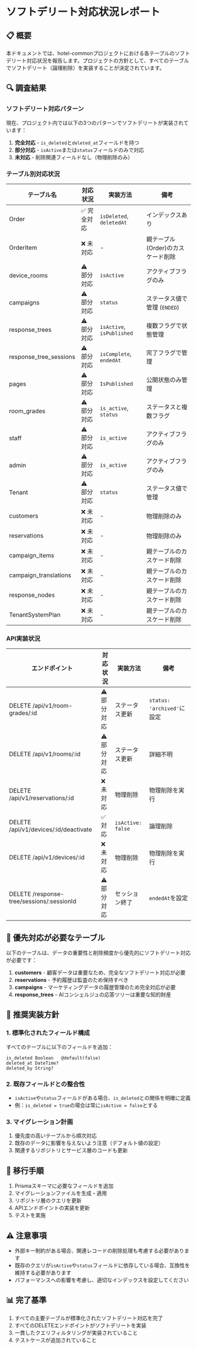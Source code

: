 # ソフトデリート対応状況レポート

## 📋 概要

本ドキュメントでは、hotel-commonプロジェクトにおける各テーブルのソフトデリート対応状況を報告します。プロジェクトの方針として、すべてのテーブルでソフトデリート（論理削除）を実装することが決定されています。

## 🔍 調査結果

### ソフトデリート対応パターン

現在、プロジェクト内では以下の3つのパターンでソフトデリートが実装されています：

1. **完全対応** - `is_deleted`と`deleted_at`フィールドを持つ
2. **部分対応** - `isActive`または`status`フィールドのみで対応
3. **未対応** - 削除関連フィールドなし（物理削除のみ）

### テーブル別対応状況

| テーブル名 | 対応状況 | 実装方法 | 備考 |
|------------|----------|----------|------|
| Order | ✅ 完全対応 | `isDeleted`, `deletedAt` | インデックスあり |
| OrderItem | ❌ 未対応 | - | 親テーブル(Order)のカスケード削除 |
| device_rooms | ⚠️ 部分対応 | `isActive` | アクティブフラグのみ |
| campaigns | ⚠️ 部分対応 | `status` | ステータス値で管理 (`ENDED`) |
| response_trees | ⚠️ 部分対応 | `isActive`, `isPublished` | 複数フラグで状態管理 |
| response_tree_sessions | ⚠️ 部分対応 | `isComplete`, `endedAt` | 完了フラグで管理 |
| pages | ⚠️ 部分対応 | `IsPublished` | 公開状態のみ管理 |
| room_grades | ⚠️ 部分対応 | `is_active`, `status` | ステータスと複数フラグ |
| staff | ⚠️ 部分対応 | `is_active` | アクティブフラグのみ |
| admin | ⚠️ 部分対応 | `is_active` | アクティブフラグのみ |
| Tenant | ⚠️ 部分対応 | `status` | ステータス値で管理 |
| customers | ❌ 未対応 | - | 物理削除のみ |
| reservations | ❌ 未対応 | - | 物理削除のみ |
| campaign_items | ❌ 未対応 | - | 親テーブルのカスケード削除 |
| campaign_translations | ❌ 未対応 | - | 親テーブルのカスケード削除 |
| response_nodes | ❌ 未対応 | - | 親テーブルのカスケード削除 |
| TenantSystemPlan | ❌ 未対応 | - | 親テーブルのカスケード削除 |

### API実装状況

| エンドポイント | 対応状況 | 実装方法 | 備考 |
|---------------|----------|----------|------|
| DELETE /api/v1/room-grades/:id | ⚠️ 部分対応 | ステータス更新 | `status: 'archived'`に設定 |
| DELETE /api/v1/rooms/:id | ⚠️ 部分対応 | ステータス更新 | 詳細不明 |
| DELETE /api/v1/reservations/:id | ❌ 未対応 | 物理削除 | 物理削除を実行 |
| DELETE /api/v1/devices/:id/deactivate | ✅ 対応 | `isActive: false` | 論理削除 |
| DELETE /api/v1/devices/:id | ❌ 未対応 | 物理削除 | 物理削除を実行 |
| DELETE /response-tree/sessions/:sessionId | ⚠️ 部分対応 | セッション終了 | `endedAt`を設定 |

## 🚨 優先対応が必要なテーブル

以下のテーブルは、データの重要性と削除頻度から優先的にソフトデリート対応が必要です：

1. **customers** - 顧客データは重要なため、完全なソフトデリート対応が必要
2. **reservations** - 予約履歴は監査のため保持すべき
3. **campaigns** - マーケティングデータの履歴管理のため完全対応が必要
4. **response_trees** - AIコンシェルジュの応答ツリーは重要な知的財産

## 📝 推奨実装方針

### 1. 標準化されたフィールド構成

すべてのテーブルに以下のフィールドを追加：

```prisma
is_deleted Boolean   @default(false)
deleted_at DateTime?
deleted_by String?
```

### 2. 既存フィールドとの整合性

- `isActive`や`status`フィールドがある場合、`is_deleted`との関係を明確に定義
- 例：`is_deleted = true`の場合は常に`isActive = false`とする

### 3. マイグレーション計画

1. 優先度の高いテーブルから順次対応
2. 既存のデータに影響を与えないよう注意（デフォルト値の設定）
3. 関連するリポジトリとサービス層のコードも更新

## 🔄 移行手順

1. Prismaスキーマに必要なフィールドを追加
2. マイグレーションファイルを生成・適用
3. リポジトリ層のクエリを更新
4. APIエンドポイントの実装を更新
5. テストを実施

## ⚠️ 注意事項

- 外部キー制約がある場合、関連レコードの削除処理も考慮する必要があります
- 既存のクエリが`isActive`や`status`フィールドに依存している場合、互換性を維持する必要があります
- パフォーマンスへの影響を考慮し、適切なインデックスを設定してください

## 📊 完了基準

1. すべての主要テーブルが標準化されたソフトデリート対応を完了
2. すべてのDELETEエンドポイントがソフトデリートを実装
3. 一貫したクエリフィルタリングが実装されていること
4. テストケースが追加されていること



